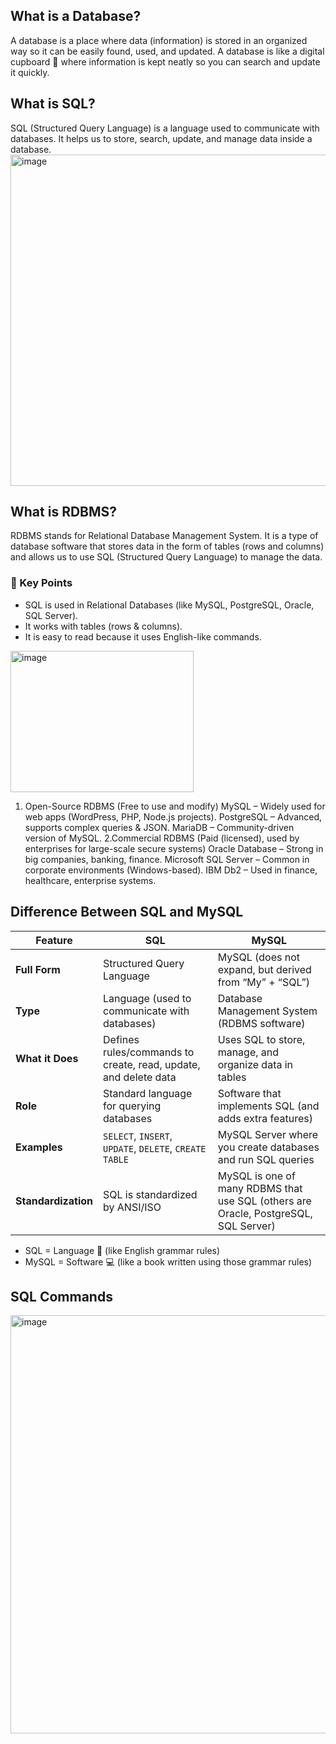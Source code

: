 ## What is a Database?
A database is a place where data (information) is stored in an organized way so it can be easily found, used, and updated.
A database is like a digital cupboard 📂 where information is kept neatly so you can search and update it quickly.

## What is SQL?
SQL (Structured Query Language) is a language used to communicate with databases.
It helps us to store, search, update, and manage data inside a database.
<img width="1514" height="530" alt="image" src="https://github.com/user-attachments/assets/688ad0ac-25ee-40d1-b4ea-37d7f3b84e7e" />

## What is RDBMS?
RDBMS stands for Relational Database Management System.
It is a type of database software that stores data in the form of tables (rows and columns) and allows us to use SQL (Structured Query Language) to manage the data.

### 🔑 Key Points
- SQL is used in Relational Databases (like MySQL, PostgreSQL, Oracle, SQL Server).
- It works with tables (rows & columns).
- It is easy to read because it uses English-like commands.
 <img width="293" height="226" alt="image" src="https://github.com/user-attachments/assets/a5588d85-bcb8-48e2-8b35-05d00b253424" />

  1. Open-Source RDBMS (Free to use and modify)
     MySQL – Widely used for web apps (WordPress, PHP, Node.js projects).
     PostgreSQL – Advanced, supports complex queries & JSON.
     MariaDB – Community-driven version of MySQL.
  2.Commercial RDBMS (Paid (licensed), used by enterprises for large-scale secure systems)
    Oracle Database – Strong in big companies, banking, finance.
    Microsoft SQL Server – Common in corporate environments (Windows-based).
    IBM Db2 – Used in finance, healthcare, enterprise systems.

## Difference Between SQL and MySQL
| Feature             | **SQL**                                                         | **MySQL**                                                                           |
| ------------------- | --------------------------------------------------------------- | ----------------------------------------------------------------------------------- |
| **Full Form**       | Structured Query Language                                       | MySQL (does not expand, but derived from “My” + “SQL”)                              |
| **Type**            | Language (used to communicate with databases)                   | Database Management System (RDBMS software)                                         |
| **What it Does**    | Defines rules/commands to create, read, update, and delete data | Uses SQL to store, manage, and organize data in tables                              |
| **Role**            | Standard language for querying databases                        | Software that implements SQL (and adds extra features)                              |
| **Examples**        | `SELECT`, `INSERT`, `UPDATE`, `DELETE`, `CREATE TABLE`          | MySQL Server where you create databases and run SQL queries                         |
| **Standardization** | SQL is standardized by ANSI/ISO                                 | MySQL is one of many RDBMS that use SQL (others are Oracle, PostgreSQL, SQL Server) |


- SQL = Language 📖 (like English grammar rules)
- MySQL = Software 💻 (like a book written using those grammar rules)
















## SQL Commands

<img width="797" height="669" alt="image" src="https://github.com/user-attachments/assets/567e1b37-7e34-486e-a56c-a0563772afaf" />

